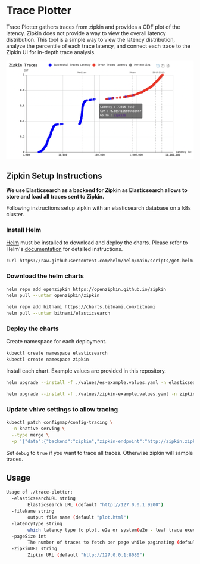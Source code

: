 # Trace Plotter
Trace Plotter gathers traces from zipkin and provides a CDF plot of the latency.
Zipkin does not provide a way to view the overall latency distribution.
This tool is a simple way to view the latency distribution, analyze the percentile of each trace latency, and connect each trace to the Zipkin UI for in-depth trace analysis.

![graph](./images/img.png)
## Zipkin Setup Instructions
**We use Elasticsearch as a backend for Zipkin as Elasticsearch allows to store and load all traces sent to Zipkin.**

Following instructions setup zipkin with an elasticsearch database on a k8s cluster.

### Install Helm

[Helm](https://helm.sh) must be installed to download and deploy the charts.
Please refer to Helm's [documentation](https://helm.sh/docs/) for detailed instructions.

```bash
curl https://raw.githubusercontent.com/helm/helm/main/scripts/get-helm-3 | bash
```

### Download the helm charts
```bash
helm repo add openzipkin https://openzipkin.github.io/zipkin
helm pull --untar openzipkin/zipkin
```

```bash
helm repo add bitnami https://charts.bitnami.com/bitnami
helm pull --untar bitnami/elasticsearch
```

### Deploy the charts
Create namespace for each deployment.
```bash
kubectl create namespace elasticsearch
kubectl create namespace zipkin
```

Install each chart. Example values are provided in this repository.

```bash
helm upgrade --install -f ./values/es-example.values.yaml -n elasticsearch elasticsearch ./elasticsearch
```

```bash
helm upgrade --install -f ./values/zipkin-example.values.yaml -n zipkin zipkin ./zipkin
```

### Update vhive settings to allow tracing

```bash
kubectl patch configmap/config-tracing \
  -n knative-serving \
  --type merge \
  -p '{"data":{"backend":"zipkin","zipkin-endpoint":"http://zipkin.zipkin.svc.cluster.local:9411/api/v2/spans","debug":"true"}}'
```
Set `debug` to `true` if you want to trace all traces. Otherwise zipkin will sample traces.

## Usage
```bash
Usage of ./trace-plotter:
  -elasticsearchURL string
        Elasticsearch URL (default "http://127.0.0.1:9200")
  -fileName string
        output file name (default "plot.html")
  -latencyType string
        which latency type to plot, e2e or system(e2e - leaf trace execution time) (default "e2e")
  -pageSize int
        The number of traces to fetch per page while paginating (default 100)
  -zipkinURL string
        Zipkin URL (default "http://127.0.0.1:8080")
```
